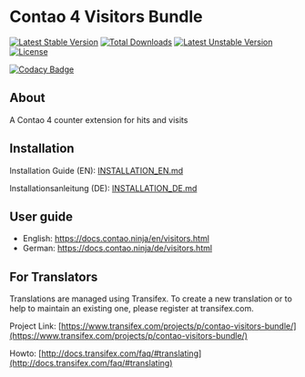 # Contao 4 Visitors Bundle

[![Latest Stable Version](https://poser.pugx.org/bugbuster/contao-visitors-bundle/v/stable.svg)](https://packagist.org/packages/bugbuster/contao-visitors-bundle) [![Total Downloads](https://poser.pugx.org/bugbuster/contao-visitors-bundle/downloads.svg)](https://packagist.org/packages/bugbuster/contao-visitors-bundle) [![Latest Unstable Version](https://poser.pugx.org/bugbuster/contao-visitors-bundle/v/unstable.svg)](https://packagist.org/packages/bugbuster/contao-visitors-bundle) [![License](https://poser.pugx.org/bugbuster/contao-visitors-bundle/license.svg)](https://packagist.org/packages/bugbuster/contao-visitors-bundle)

[![Codacy Badge](https://api.codacy.com/project/badge/Grade/d55179131ab34d38a364685b57872af4)](https://www.codacy.com/app/BugBuster1701/contao-visitors-bundle?utm_source=github.com&amp;utm_medium=referral&amp;utm_content=BugBuster1701/contao-visitors-bundle&amp;utm_campaign=Badge_Grade)


## About

A Contao 4 counter extension for hits and visits

## Installation

Installation Guide (EN): [INSTALLATION_EN.md](INSTALLATION_EN.md)

Installationsanleitung (DE): [INSTALLATION_DE.md](INSTALLATION_DE.md)

## User guide

* English: https://docs.contao.ninja/en/visitors.html
* German: https://docs.contao.ninja/de/visitors.html

## For Translators

Translations are managed using Transifex. To create a new translation or to help to maintain an existing one, please register at transifex.com.

Project Link: [https://www.transifex.com/projects/p/contao-visitors-bundle/](https://www.transifex.com/projects/p/contao-visitors-bundle/)

Howto: [http://docs.transifex.com/faq/#translating](http://docs.transifex.com/faq/#translating)


